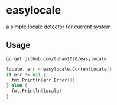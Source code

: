 # easylocale
a simple locale detector for current system

## Usage
```
go get github.com/tuhao1020/easylocale
```

```go
locale, err = easylocale.CurrentLocale()
if err != nil {
  fmt.Println(err.Error())
} else {
  fmt.Println(locale)
}
```
